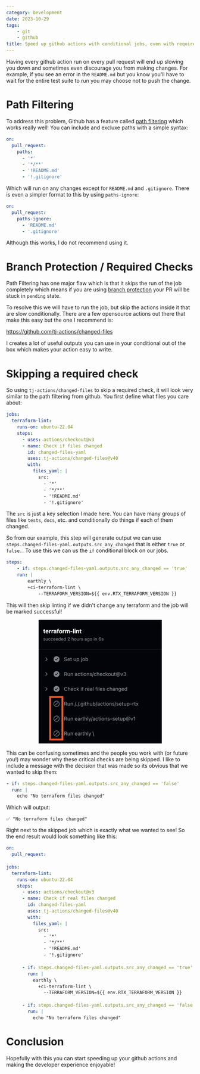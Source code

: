 ```yaml
---
category: Development
date: 2023-10-29
tags:
    - git
    - github
title: Speed up github actions with conditional jobs, even with required checks
---
```

Having every github action run on every pull request will end up slowing you
down and sometimes even discourage you from making changes.  For example, if you
see an error in the `README.md` but you know you'll have to wait for the entire
test suite to run you may choose not to push the change.

# Path Filtering
To address this problem, Github has a feature called [path filtering](https://docs.github.com/en/actions/using-workflows/workflow-syntax-for-github-actions#onpushpull_requestpull_request_targetpathspaths-ignore)
which works really well!  You can include and excluxe paths with a simple syntax:

```yaml
on:
  pull_request:
    paths:
      - '*'
      - '*/**'
      - '!README.md'
      - '!.gitignore'
```

Which will run on any changes except for `README.md` and `.gitignore`.  There is
even a simpler format to this by using `paths-ignore`:

```yaml
on:
  pull_request:
    paths-ignore:
      - 'README.md'
      - '.gitignore'
```

Although this works, I do not recommend using it.

# Branch Protection / Required Checks
Path Filtering has one major flaw which is that it skips the run of the job
completely which means if you are using [branch protection](https://docs.github.com/en/repositories/configuring-branches-and-merges-in-your-repository/managing-protected-branches/about-protected-branches)
your PR will be stuck in `pending` state.

To resolve this we will have to run the job, but skip the actions inside it that
are slow conditionally. There are a few opensource actions out there that make
this easy but the one I recommend is:

https://github.com/tj-actions/changed-files

I creates a lot of useful outputs you can use in your conditional out of the box
which makes your action easy to write.

# Skipping a required check
So using `tj-actions/changed-files` to skip a required check, it will look very
similar to the path filtering from github.  You first define what files you care
about:

```yaml
jobs:
  terraform-lint: 
    runs-on: ubuntu-22.04
    steps:
      - uses: actions/checkout@v3
      - name: Check if files changed
        id: changed-files-yaml
        uses: tj-actions/changed-files@v40
        with:
          files_yaml: |
            src:
              - '*'
              - '*/**'
              - '!README.md'
              - '!.gitignore'
```
The `src` is just a key selection I made here.  You can have many groups of
files like `tests`, `docs`, etc. and conditionally do things if each of them
changed.

So from our example, this step will generate output we can use `steps.changed-files-yaml.outputs.src_any_changed`
that is either `true` or `false.`. To use this we can us the `if` conditional
block on our jobs.

```yaml
steps:
    - if: steps.changed-files-yaml.outputs.src_any_changed == 'true'
    run: |
        earthly \
        +ci-terraform-lint \
            --TERRAFORM_VERSION=${{ env.RTX_TERRAFORM_VERSION }}
```

This will then skip linting if we didn't change any terraform and the job will
be marked successful!

<center>
<img src="/images/posts/github_skip_required_checks/skipped_checks.png" />
</center>

This can be confusing sometimes and the people you work with (or future you!)
may wonder why these critical checks are being skipped.   I like to include
a message with the decision that was made so its obvious that we wanted to skip
them:

```yaml
- if: steps.changed-files-yaml.outputs.src_any_changed == 'false'
  run: |
    echo "No terraform files changed"
```

Which will output:

```
✅ "No terraform files changed"
```

Right next to the skipped job which is exactly what we wanted to see! So the end
result would look something like this:

```yaml
on:
  pull_request:
    
jobs:
  terraform-lint: 
    runs-on: ubuntu-22.04
    steps:
      - uses: actions/checkout@v3
      - name: Check if real files changed
        id: changed-files-yaml
        uses: tj-actions/changed-files@v40
        with:
          files_yaml: |
            src:
              - '*'
              - '*/**'
              - '!README.md'
              - '!.gitignore'

      - if: steps.changed-files-yaml.outputs.src_any_changed == 'true'
        run: |
          earthly \
            +ci-terraform-lint \
              --TERRAFORM_VERSION=${{ env.RTX_TERRAFORM_VERSION }}

      - if: steps.changed-files-yaml.outputs.src_any_changed == 'false'
        run: |
          echo "No terraform files changed"
```

# Conclusion
Hopefully with this you can start speeding up your github actions and making the
developer experience enjoyable!
